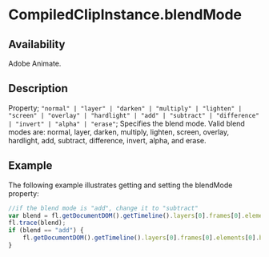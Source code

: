 # CompiledClipInstance.blendMode

## Availability

Adobe Animate.

## Description

Property; `"normal" | "layer" | "darken" | "multiply" | "lighten" | "screen" | "overlay" | "hardlight" | "add" | "subtract" | "difference" | "invert" | "alpha" | "erase"`; Specifies the blend mode. Valid blend modes are: normal, layer, darken, multiply, lighten, screen, overlay, hardlight, add, subtract, difference, invert, alpha, and erase.

## Example

The following example illustrates getting and setting the blendMode property:

```javascript
//if the blend mode is "add", change it to "subtract"
var blend = fl.getDocumentDOM().getTimeline().layers[0].frames[0].elements[0].blendMode;
fl.trace(blend);
if (blend == "add") {
    fl.getDocumentDOM().getTimeline().layers[0].frames[0].elements[0].blendMode = "subtract";
}
```
